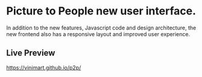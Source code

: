 # Picture to People new user interface.

In addition to the new features, Javascript code and design architecture, the new frontend also has a responsive layout and improved user experience.

## Live Preview
https://vinimart.github.io/p2p/
